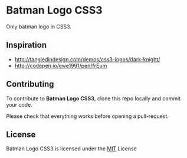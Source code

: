 # Batman Logo CSS3
Only batman logo in CSS3.

## Inspiration
- http://tangledindesign.com/demos/css3-logos/dark-knight/
- http://codepen.io/ewe1991/pen/frEum

## Contributing

To contribute to **Batman Logo CSS3**, clone this repo locally and commit your code.

Please check that everything works before opening a pull-request.

## License

Batman Logo CSS3 is licensed under the [MIT](https://github.com/alexandref93/dynamic-api/blob/master/LICENSE) License
